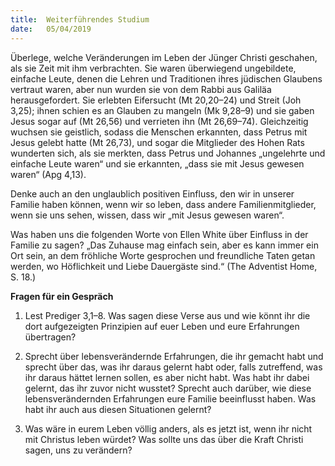 ```yaml
---
title:  Weiterführendes Studium
date:   05/04/2019
---
```


Überlege, welche Veränderungen im Leben der Jünger Christi geschahen, als sie Zeit mit ihm verbrachten. Sie waren überwiegend ungebildete, einfache Leute, denen die Lehren und Traditionen ihres jüdischen Glaubens vertraut waren, aber nun wurden sie von dem Rabbi aus Galiläa herausgefordert. Sie erlebten Eifersucht (Mt 20,20–24) und Streit (Joh 3,25); ihnen schien es an Glauben zu mangeln (Mk 9,28–9) und sie gaben Jesus sogar auf (Mt 26,56) und verrieten ihn (Mt 26,69–74). Gleichzeitig wuchsen sie geistlich, sodass die Menschen erkannten, dass Petrus mit Jesus gelebt hatte (Mt 26,73), und sogar die Mitglieder des Hohen Rats wunderten sich, als sie merkten, dass Petrus und Johannes „ungelehrte und einfache Leute waren“ und sie erkannten, „dass sie mit Jesus gewesen waren“ (Apg 4,13).

Denke auch an den unglaublich positiven Einfluss, den wir in unserer Familie haben können, wenn wir so leben, dass andere Familienmitglieder, wenn sie uns sehen, wissen, dass wir „mit Jesus gewesen waren“.

Was haben uns die folgenden Worte von Ellen White über Einfluss in der Familie zu sagen? „Das Zuhause mag einfach sein, aber es kann immer ein Ort sein, an dem fröhliche Worte gesprochen und freundliche Taten getan werden, wo Höflichkeit und Liebe Dauergäste sind.“ (The Adventist Home, S. 18.)

**Fragen für ein Gespräch**

1. Lest Prediger 3,1–8. Was sagen diese Verse aus und wie könnt ihr die dort aufgezeigten Prinzipien auf euer Leben und eure Erfahrungen übertragen?

2. Sprecht über lebensverändernde Erfahrungen, die ihr gemacht habt und sprecht über das, was ihr daraus gelernt habt oder, falls zutreffend, was ihr daraus hättet lernen sollen, es aber nicht habt. Was habt ihr dabei gelernt, das ihr zuvor nicht wusstet? Sprecht auch darüber, wie diese lebensverändernden Erfahrungen eure Familie beeinflusst haben. Was habt ihr auch aus diesen Situationen gelernt?

3. Was wäre in eurem Leben völlig anders, als es jetzt ist, wenn ihr nicht mit Christus leben würdet? Was sollte uns das über die Kraft Christi sagen, uns zu verändern?
